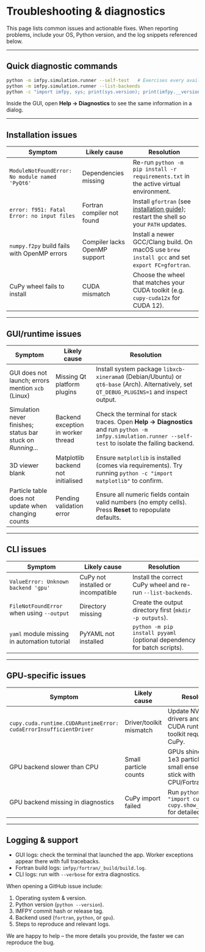 # Troubleshooting & diagnostics

This page lists common issues and actionable fixes.  When reporting problems, include your OS, Python version, and the log snippets referenced below.

---

## Quick diagnostic commands

```bash
python -m imfpy.simulation.runner --self-test   # Exercises every available backend
python -m imfpy.simulation.runner --list-backends
python -c "import imfpy, sys; print(sys.version); print(imfpy.__version__)"
```

Inside the GUI, open **Help → Diagnostics** to see the same information in a dialog.

---

## Installation issues

| Symptom | Likely cause | Resolution |
| --- | --- | --- |
| `ModuleNotFoundError: No module named 'PyQt6'` | Dependencies missing | Re-run `python -m pip install -r requirements.txt` in the active virtual environment. |
| `error: f951: Fatal Error: no input files` | Fortran compiler not found | Install `gfortran` (see [installation guide](installation.md#step-by-step-installation)); restart the shell so your `PATH` updates. |
| `numpy.f2py` build fails with OpenMP errors | Compiler lacks OpenMP support | Install a newer GCC/Clang build. On macOS use `brew install gcc` and set `export FC=gfortran`. |
| CuPy wheel fails to install | CUDA mismatch | Choose the wheel that matches your CUDA toolkit (e.g. `cupy-cuda12x` for CUDA 12). |

---

## GUI/runtime issues

| Symptom | Likely cause | Resolution |
| --- | --- | --- |
| GUI does not launch; errors mention `xcb` (Linux) | Missing Qt platform plugins | Install system package `libxcb-xinerama0` (Debian/Ubuntu) or `qt6-base` (Arch). Alternatively, set `QT_DEBUG_PLUGINS=1` and inspect output. |
| Simulation never finishes; status bar stuck on *Running…* | Backend exception in worker thread | Check the terminal for stack traces.  Open **Help → Diagnostics** and run `python -m imfpy.simulation.runner --self-test` to isolate the failing backend. |
| 3D viewer blank | Matplotlib backend not initialised | Ensure `matplotlib` is installed (comes via requirements).  Try running `python -c "import matplotlib"` to confirm. |
| Particle table does not update when changing counts | Pending validation error | Ensure all numeric fields contain valid numbers (no empty cells).  Press **Reset** to repopulate defaults. |

---

## CLI issues

| Symptom | Likely cause | Resolution |
| --- | --- | --- |
| `ValueError: Unknown backend 'gpu'` | CuPy not installed or incompatible | Install the correct CuPy wheel and re-run `--list-backends`. |
| `FileNotFoundError` when using `--output` | Directory missing | Create the output directory first (`mkdir -p outputs`). |
| `yaml` module missing in automation tutorial | PyYAML not installed | `python -m pip install pyyaml` (optional dependency for batch scripts). |

---

## GPU-specific issues

| Symptom | Likely cause | Resolution |
| --- | --- | --- |
| `cupy.cuda.runtime.CUDARuntimeError: cudaErrorInsufficientDriver` | Driver/toolkit mismatch | Update NVIDIA drivers and ensure CUDA runtime >= toolkit required by CuPy. |
| GPU backend slower than CPU | Small particle counts | GPUs shine for ≥ 1e3 particles.  For small ensembles stick with CPU/Fortran. |
| GPU backend missing in diagnostics | CuPy import failed | Run `python -c "import cupy; cupy.show_config()"` for detailed errors. |

---

## Logging & support

- GUI logs: check the terminal that launched the app.  Worker exceptions appear there with full tracebacks.
- Fortran build logs: `imfpy/fortran/_build/build.log`.
- CLI logs: run with `--verbose` for extra diagnostics.

When opening a GitHub issue include:

1. Operating system & version.
2. Python version (`python --version`).
3. IMFPY commit hash or release tag.
4. Backend used (`fortran`, `python`, or `gpu`).
5. Steps to reproduce and relevant logs.

We are happy to help – the more details you provide, the faster we can reproduce the bug.

